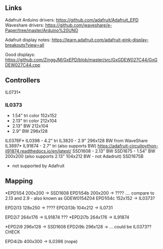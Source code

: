 ﻿## Links

Adafruit Arduino drivers: https://github.com/adafruit/Adafruit_EPD
Waveshare drivers: https://github.com/waveshare/e-Paper/tree/master/Arduino%20UNO

Adafruit display notes: https://learn.adafruit.com/adafruit-eink-display-breakouts?view=all

Good displays: https://github.com/ZinggJM/GxEPD/blob/master/src/GxGDEW027C44/GxGDEW027C44.cpp

## Controllers
IL0731*
### IL0373
- 1.54" tri color 152x152
- 2.13" tri color 212x104
- 2.13" BW 212x104
- 2.9" BW 296x128

IL0376F*
IL0398 - 4.2" tri
IL3820 - 2.9" 296x128 BW from WaveShare
IL3897*
IL91874 - 2.7" tri (also supports BW) https://adafruit-circuitpython-il91874.readthedocs.io/en/latest/
SSD1608 - 2.13" BW
SSD1675 - 1.54" BW 200x200 (also supports 2.13" 104x212 BW - not Adadruit)
SSD1675B

* not supported by Adafruit

## Mapping
*EPD1i54 200x200 -> SSD1608
EPD1i54b 200x200 -> ???? .... compare to 2.13 and 2.9 - also known as GDEW0154Z04
EPD1i54c 152x152 -> IL0373?

EPD2i13 128x250 -> ????
EPD2i13b 104x212 -> IL0731

EPD2i7 264x176 -> IL91874 ???
*EPD2i7b 264x176  -> IL91874

*EPD2i9 296x128 -> SSD1608
EPD2i9b 296x128 -> ... could be IL0373?? CHECK

EPD4i2b 400x300 -> IL0398 (nope)

